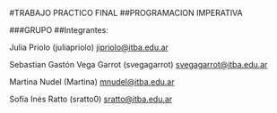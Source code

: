 #TRABAJO PRACTICO FINAL
##PROGRAMACION IMPERATIVA

###GRUPO 
##Integrantes:

Julia Priolo (juliapriolo)
    jipriolo@itba.edu.ar

Sebastian Gastón Vega Garrot (svegagarrot)
    svegagarrot@itba.edu.ar

Martina Nudel (Martina)
    mnudel@itba.edu.ar

Sofía Inés Ratto (sratto0)
    sratto@itba.edu.ar